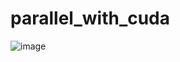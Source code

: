 # parallel_with_cuda
![image](https://github.com/Zcerens/parallel_with_cuda/assets/76790429/424da786-790d-430a-8acc-8488f0914c35)
